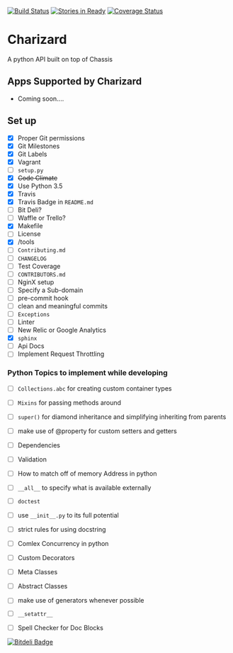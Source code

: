 [![Build Status](https://travis-ci.org/Hawt-Lava/Charizard.svg?branch=master)](https://travis-ci.org/Hawt-Lava/Charizard)
 [![Stories in Ready](https://badge.waffle.io/Hawt-Lava/Charizard.png?label=ready&title=Ready)](https://waffle.io/Hawt-Lava/Charizard) [![Coverage Status](https://coveralls.io/repos/Hawt-Lava/Charizard/badge.svg?branch=master&service=github)](https://coveralls.io/github/Hawt-Lava/Charizard?branch=master)
# Charizard
A python API built on top of Chassis

## Apps Supported by Charizard
* Coming soon....

## Set up
- [x] Proper Git permissions
- [x] Git Milestones
- [x] Git Labels
- [X] Vagrant
- [ ] `setup.py`
- [X] ~~Code Climate~~
- [x] Use Python 3.5
- [x] Travis
- [x] Travis Badge in `README.md`
- [ ] Bit Deli?
- [ ] Waffle or Trello?
- [X] Makefile
- [ ] License
- [X] /tools
- [ ] `Contributing.md`
- [ ] `CHANGELOG`
- [ ] Test Coverage
- [ ] `CONTRIBUTORS.md`
- [ ] NginX setup
- [ ] Specify a Sub-domain
- [ ] pre-commit hook
- [ ] clean and meaningful commits
- [ ] `Exceptions`
- [ ] Linter
- [ ] New Relic or Google Analytics
- [X] `sphinx`
- [ ] Api Docs
- [ ] Implement Request Throttling

### Python Topics to implement while developing
- [ ] `Collections.abc` for creating custom container types
- [ ] `Mixins` for passing methods around
- [ ] `super()` for diamond inheritance and simplifying inheriting from parents
- [ ] make use of @property for custom setters and getters
- [ ] Dependencies
- [ ] Validation
- [ ] How to match off of memory Address in python
- [ ] `__all__` to specify what is available externally
- [ ] `doctest`
- [ ] use `__init__.py` to its full potential
- [ ] strict rules for using docstring
- [ ] Comlex Concurrency in python
- [ ] Custom Decorators
- [ ] Meta Classes
- [ ] Abstract Classes
- [ ] make use of generators whenever possible
- [ ] `__setattr__`
- [ ] Spell Checker for Doc Blocks


[![Bitdeli Badge](https://d2weczhvl823v0.cloudfront.net/Hawt-Lava/charizard/trend.png)](https://bitdeli.com/free "Bitdeli Badge")

